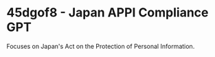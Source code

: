 # 45dgof8 - Japan APPI Compliance GPT

Focuses on Japan's Act on the Protection of Personal Information.